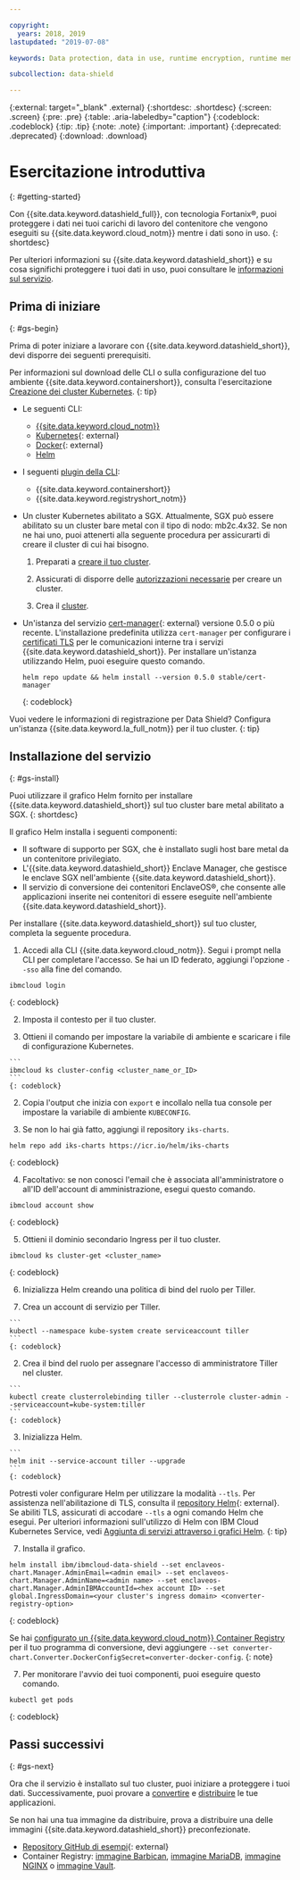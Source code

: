 ```yaml
---

copyright:
  years: 2018, 2019
lastupdated: "2019-07-08"

keywords: Data protection, data in use, runtime encryption, runtime memory encryption, encrypted memory, Intel SGX, software guard extensions, Fortanix runtime encryption

subcollection: data-shield

---
```



{:external: target="_blank" .external}
{:shortdesc: .shortdesc}
{:screen: .screen}
{:pre: .pre}
{:table: .aria-labeledby="caption"}
{:codeblock: .codeblock}
{:tip: .tip}
{:note: .note}
{:important: .important}
{:deprecated: .deprecated}
{:download: .download}

# Esercitazione introduttiva
{: #getting-started}

Con {{site.data.keyword.datashield_full}}, con tecnologia Fortanix®, puoi proteggere i dati nei tuoi carichi di lavoro del contenitore che vengono eseguiti su {{site.data.keyword.cloud_notm}} mentre i dati sono in uso.
{: shortdesc}

Per ulteriori informazioni su {{site.data.keyword.datashield_short}} e su cosa significhi proteggere i tuoi dati in uso, puoi consultare le [informazioni sul servizio](/docs/services/data-shield?topic=data-shield-about).

## Prima di iniziare
{: #gs-begin}

Prima di poter iniziare a lavorare con {{site.data.keyword.datashield_short}}, devi disporre dei seguenti prerequisiti.

Per informazioni sul download delle CLI o sulla configurazione del tuo ambiente {{site.data.keyword.containershort}}, consulta l'esercitazione [Creazione dei cluster Kubernetes](/docs/containers?topic=containers-cs_cluster_tutorial#cs_cluster_tutorial_lesson1).
{: tip}

* Le seguenti CLI:

  * [{{site.data.keyword.cloud_notm}}](/docs/cli/reference/ibmcloud?topic=cloud-cli-install-ibmcloud-cli)
  * [Kubernetes](https://kubernetes.io/docs/tasks/tools/install-kubectl/){: external}
  * [Docker](https://docs.docker.com/install/){: external}
  * [Helm](/docs/containers?topic=containers-helm)

* I seguenti [plugin della CLI](/docs/cli/reference/ibmcloud?topic=cloud-cli-plug-ins):

  * {{site.data.keyword.containershort}}
  * {{site.data.keyword.registryshort_notm}}

* Un cluster Kubernetes abilitato a SGX. Attualmente, SGX può essere abilitato su un cluster bare metal con il tipo di nodo: mb2c.4x32. Se non ne hai uno, puoi attenerti alla seguente procedura per assicurarti di creare il cluster di cui hai bisogno.
  1. Preparati a [creare il tuo cluster](/docs/containers?topic=containers-clusters#cluster_prepare).

  2. Assicurati di disporre delle [autorizzazioni necessarie](/docs/containers?topic=containers-users) per creare un cluster.

  3. Crea il [cluster](/docs/containers?topic=containers-clusters).

* Un'istanza del servizio [cert-manager](https://cert-manager.readthedocs.io/en/latest/){: external} versione 0.5.0 o più recente. L'installazione predefinita utilizza <code>cert-manager</code> per configurare i [certificati TLS](/docs/services/data-shield?topic=data-shield-tls-certificates) per le comunicazioni interne tra i servizi {{site.data.keyword.datashield_short}}. Per installare un'istanza utilizzando Helm, puoi eseguire questo comando.

  ```
  helm repo update && helm install --version 0.5.0 stable/cert-manager
  ```
  {: codeblock}

Vuoi vedere le informazioni di registrazione per Data Shield? Configura un'istanza {{site.data.keyword.la_full_notm}} per il tuo cluster.
{: tip}

## Installazione del servizio
{: #gs-install}

Puoi utilizzare il grafico Helm fornito per installare {{site.data.keyword.datashield_short}} sul tuo cluster bare metal abilitato a SGX.
{: shortdesc}

Il grafico Helm installa i seguenti componenti:

*	Il software di supporto per SGX, che è installato sugli host bare metal da un contenitore privilegiato.
*	L'{{site.data.keyword.datashield_short}} Enclave Manager, che gestisce le enclave SGX nell'ambiente {{site.data.keyword.datashield_short}}.
*	Il servizio di conversione dei contenitori EnclaveOS®, che consente alle applicazioni inserite nei contenitori di essere eseguite nell'ambiente {{site.data.keyword.datashield_short}}.


Per installare {{site.data.keyword.datashield_short}} sul tuo cluster, completa la seguente procedura.

1. Accedi alla CLI {{site.data.keyword.cloud_notm}}. Segui i prompt nella CLI per completare l'accesso. Se hai un ID federato, aggiungi l'opzione `--sso` alla fine del comando.

  ```
  ibmcloud login
  ```
  {: codeblock}

2. Imposta il contesto per il tuo cluster.

  1. Ottieni il comando per impostare la variabile di ambiente e scaricare i file di configurazione Kubernetes.

    ```
    ibmcloud ks cluster-config <cluster_name_or_ID>
    ```
    {: codeblock}

  2. Copia l'output che inizia con `export` e incollalo nella tua console per impostare la variabile di ambiente `KUBECONFIG`.

3. Se non lo hai già fatto, aggiungi il repository `iks-charts`.

  ```
  helm repo add iks-charts https://icr.io/helm/iks-charts
  ```
  {: codeblock}

4. Facoltativo: se non conosci l'email che è associata all'amministratore o all'ID dell'account di amministrazione, esegui questo comando.

  ```
  ibmcloud account show
  ```
  {: codeblock}

5. Ottieni il dominio secondario Ingress per il tuo cluster.

  ```
  ibmcloud ks cluster-get <cluster_name>
  ```
  {: codeblock}

6. Inizializza Helm creando una politica di bind del ruolo per Tiller. 

  1. Crea un account di servizio per Tiller.
  
    ```
    kubectl --namespace kube-system create serviceaccount tiller
    ```
    {: codeblock}

  2. Crea il bind del ruolo per assegnare l'accesso di amministratore Tiller nel cluster.

    ```
    kubectl create clusterrolebinding tiller --clusterrole cluster-admin --serviceaccount=kube-system:tiller
    ```
    {: codeblock}

  3. Inizializza Helm.

    ```
    helm init --service-account tiller --upgrade
    ```
    {: codeblock}

  Potresti voler configurare Helm per utilizzare la modalità `--tls`. Per assistenza nell'abilitazione di TLS, consulta il [repository Helm](https://github.com/helm/helm/blob/master/docs/tiller_ssl.md){: external}. Se abiliti TLS, assicurati di accodare `--tls` a ogni comando Helm che esegui. Per ulteriori informazioni sull'utilizzo di Helm con IBM Cloud Kubernetes Service, vedi [Aggiunta di servizi attraverso i grafici Helm](/docs/containers?topic=containers-helm#public_helm_install).
  {: tip}

7. Installa il grafico.

  ```
  helm install ibm/ibmcloud-data-shield --set enclaveos-chart.Manager.AdminEmail=<admin email> --set enclaveos-chart.Manager.AdminName=<admin name> --set enclaveos-chart.Manager.AdminIBMAccountId=<hex account ID> --set global.IngressDomain=<your cluster's ingress domain> <converter-registry-option>
  ```
  {: codeblock}

  Se hai [configurato un {{site.data.keyword.cloud_notm}} Container Registry](/docs/services/data-shield?topic=data-shield-convert) per il tuo programma di conversione, devi aggiungere `--set converter-chart.Converter.DockerConfigSecret=converter-docker-config`.
  {: note}

7. Per monitorare l'avvio dei tuoi componenti, puoi eseguire questo comando.

  ```
  kubectl get pods
  ```
  {: codeblock}

## Passi successivi
{: #gs-next}

Ora che il servizio è installato sul tuo cluster, puoi iniziare a proteggere i tuoi dati. Successivamente, puoi provare a [convertire](/docs/services/data-shield?topic=data-shield-convert) e [distribuire](/docs/services/data-shield?topic=data-shield-deploying) le tue applicazioni. 

Se non hai una tua immagine da distribuire, prova a distribuire una delle immagini {{site.data.keyword.datashield_short}} preconfezionate.

* [Repository GitHub di esempi](https://github.com/fortanix/data-shield-examples/tree/master/ewallet){: external}
* Container Registry: [immagine Barbican](/docs/services/Registry?topic=RegistryImages-datashield-barbican_starter#datashield-barbican_starter), [immagine MariaDB](/docs/services/Registry?topic=RegistryImages-datashield-mariadb_starter#datashield-mariadb_starter), [immagine NGINX](/docs/services/Registry?topic=RegistryImages-datashield-nginx_starter#datashield-nginx_starter) o [immagine Vault](/docs/services/Registry?topic=RegistryImages-datashield-vault_starter#datashield-vault_starter).


